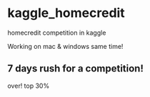 # kaggle_homecredit
homecredit competition in kaggle

Working on mac & windows same time!
## 7 days rush for a competition!

over! top 30%